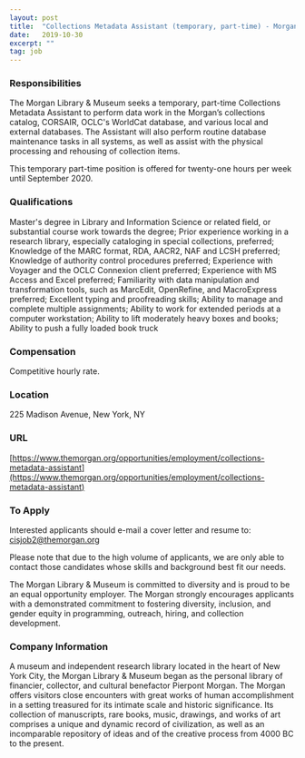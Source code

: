 ```yaml
---
layout: post
title:  "Collections Metadata Assistant (temporary, part-time) - Morgan Library & Museum"
date:   2019-10-30
excerpt: ""
tag: job
---
```




### Responsibilities   

The Morgan Library & Museum seeks a temporary, part-time Collections Metadata Assistant to perform data work in the Morgan’s collections catalog, CORSAIR, OCLC's WorldCat database, and various local and external databases. The Assistant will also perform routine database maintenance tasks in all systems, as well as assist with the physical processing and rehousing of collection items.

This temporary part-time position is offered for twenty-one hours per week until September 2020.  


### Qualifications   

Master's degree in Library and Information Science or related field, or substantial course work towards the degree;
Prior experience working in a research library, especially cataloging in special collections, preferred;
Knowledge of the MARC format, RDA, AACR2, NAF and LCSH preferred;
Knowledge of authority control procedures preferred;
Experience with Voyager and the OCLC Connexion client preferred;
Experience with MS Access and Excel preferred;
Familiarity with data manipulation and transformation tools, such as MarcEdit, OpenRefine, and MacroExpress preferred;
Excellent typing and proofreading skills;
Ability to manage and complete multiple assignments;
Ability to work for extended periods at a computer workstation;
Ability to lift moderately heavy boxes and books;
Ability to push a fully loaded book truck


### Compensation   

Competitive hourly rate.


### Location   

225 Madison Avenue, New York, NY


### URL   

[https://www.themorgan.org/opportunities/employment/collections-metadata-assistant](https://www.themorgan.org/opportunities/employment/collections-metadata-assistant)

### To Apply   

Interested applicants should e-mail a cover letter and resume to:
cisjob2@themorgan.org

Please note that due to the high volume of applicants, we are only able to contact those candidates whose skills and background best fit our needs.

The Morgan Library & Museum is committed to diversity and is proud to be an equal opportunity employer. The Morgan strongly encourages applicants with a demonstrated commitment to fostering diversity, inclusion, and gender equity in programming, outreach, hiring, and collection development.


### Company Information   

A museum and independent research library located in the heart of New York City, the Morgan Library & Museum began as the personal library of financier, collector, and cultural benefactor Pierpont Morgan. The Morgan offers visitors close encounters with great works of human accomplishment in a setting treasured for its intimate scale and historic significance. Its collection of manuscripts, rare books, music, drawings, and works of art comprises a unique and dynamic record of civilization, as well as an incomparable repository of ideas and of the creative process from 4000 BC to the present.



